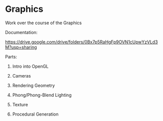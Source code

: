 # Graphics
Work over the course of the Graphics

Documentation:

https://drive.google.com/drive/folders/0Bx7p5RaHgFp9OVN1cUpwYzVLd3M?usp=sharing

Parts:

1. Intro into OpenGL

2. Cameras

3. Rendering Geometry

4. Phong/Phong-Blend Lighting

5. Texture
 
6. Procedural Generation
